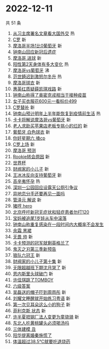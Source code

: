 # 2022-12-11

共 51 条

<!-- BEGIN -->
<!-- 最后更新时间 Sun Dec 11 2022 00:18:46 GMT+0800 (China Standard Time) -->

1. [从习主席署名文章看大国外交](https://s.weibo.com//weibo?q=%23%E4%BB%8E%E4%B9%A0%E4%B8%BB%E5%B8%AD%E7%BD%B2%E5%90%8D%E6%96%87%E7%AB%A0%E7%9C%8B%E5%A4%A7%E5%9B%BD%E5%A4%96%E4%BA%A4%23&Refer=new_time)
   热
1. [C罗](https://s.weibo.com//weibo?q=C%E7%BD%97&t=31&band_rank=1&Refer=top) 新
1. [摩洛哥半场1比0葡萄牙](https://s.weibo.com//weibo?q=%23%E6%91%A9%E6%B4%9B%E5%93%A5%E5%8D%8A%E5%9C%BA1%E6%AF%940%E8%91%A1%E8%90%84%E7%89%99%23&t=31&band_rank=2&Refer=top)
   新
1. [钟南山回应新冠后遗症](https://s.weibo.com//weibo?q=%23%E9%92%9F%E5%8D%97%E5%B1%B1%E5%9B%9E%E5%BA%94%E6%96%B0%E5%86%A0%E5%90%8E%E9%81%97%E7%97%87%23&t=31&band_rank=3&Refer=top)
1. [摩洛哥 进球](https://s.weibo.com//weibo?q=%E6%91%A9%E6%B4%9B%E5%93%A5%20%E8%BF%9B%E7%90%83&t=31&band_rank=4&Refer=top)
   新
1. [阳性第2天身体有多大变化](https://s.weibo.com//weibo?q=%23%E9%98%B3%E6%80%A7%E7%AC%AC2%E5%A4%A9%E8%BA%AB%E4%BD%93%E6%9C%89%E5%A4%9A%E5%A4%A7%E5%8F%98%E5%8C%96%23&t=31&band_rank=5&Refer=top)
   热
1. [摩洛哥vs葡萄牙](https://s.weibo.com//weibo?q=%23%E6%91%A9%E6%B4%9B%E5%93%A5vs%E8%91%A1%E8%90%84%E7%89%99%23&t=31&band_rank=6&Refer=top)
   沸
1. [范世錡迟到激怒尔冬升](https://s.weibo.com//weibo?q=%23%E8%8C%83%E4%B8%96%E9%8C%A1%E8%BF%9F%E5%88%B0%E6%BF%80%E6%80%92%E5%B0%94%E5%86%AC%E5%8D%87%23&t=31&band_rank=7&Refer=top)
   热
1. [摩洛哥球衣](https://s.weibo.com//weibo?q=%23%E6%91%A9%E6%B4%9B%E5%93%A5%E7%90%83%E8%A1%A3%23&t=31&band_rank=8&Refer=top)
   新
1. [惠英红质疑薛凯琪戏路](https://s.weibo.com//weibo?q=%23%E6%83%A0%E8%8B%B1%E7%BA%A2%E8%B4%A8%E7%96%91%E8%96%9B%E5%87%AF%E7%90%AA%E6%88%8F%E8%B7%AF%23&t=31&band_rank=9&Refer=top)
   新
1. [钟南山称得了奥密克戎相当于接种疫苗](https://s.weibo.com//weibo?q=%23%E9%92%9F%E5%8D%97%E5%B1%B1%E7%A7%B0%E5%BE%97%E4%BA%86%E5%A5%A5%E5%AF%86%E5%85%8B%E6%88%8E%E7%9B%B8%E5%BD%93%E4%BA%8E%E6%8E%A5%E7%A7%8D%E7%96%AB%E8%8B%97%23&t=31&band_rank=10&Refer=top)
1. [女子买衣服花600元一看标价499](https://s.weibo.com//weibo?q=%23%E5%A5%B3%E5%AD%90%E4%B9%B0%E8%A1%A3%E6%9C%8D%E8%8A%B1600%E5%85%83%E4%B8%80%E7%9C%8B%E6%A0%87%E4%BB%B7499%23&t=31&band_rank=11&Refer=top)
1. [C罗替补](https://s.weibo.com//weibo?q=%23C%E7%BD%97%E6%9B%BF%E8%A1%A5%23&t=31&band_rank=12&Refer=top)
   新
1. [钟南山预计明年上半年能恢复到疫情前生活](https://s.weibo.com//weibo?q=%23%E9%92%9F%E5%8D%97%E5%B1%B1%E9%A2%84%E8%AE%A1%E6%98%8E%E5%B9%B4%E4%B8%8A%E5%8D%8A%E5%B9%B4%E8%83%BD%E6%81%A2%E5%A4%8D%E5%88%B0%E7%96%AB%E6%83%85%E5%89%8D%E7%94%9F%E6%B4%BB%23&t=31&band_rank=13&Refer=top)
   热
1. [卡卡将解说摩洛哥vs葡萄牙](https://s.weibo.com//weibo?q=%23%E5%8D%A1%E5%8D%A1%E5%B0%86%E8%A7%A3%E8%AF%B4%E6%91%A9%E6%B4%9B%E5%93%A5vs%E8%91%A1%E8%90%84%E7%89%99%23&t=31&band_rank=14&Refer=top)
   新
1. [老人求助买苹果店老板专挑小的烂的](https://s.weibo.com//weibo?q=%23%E8%80%81%E4%BA%BA%E6%B1%82%E5%8A%A9%E4%B9%B0%E8%8B%B9%E6%9E%9C%E5%BA%97%E8%80%81%E6%9D%BF%E4%B8%93%E6%8C%91%E5%B0%8F%E7%9A%84%E7%83%82%E7%9A%84%23&t=31&band_rank=15&Refer=top)
   新
1. [葡萄牙 白色球衣](https://s.weibo.com//weibo?q=%E8%91%A1%E8%90%84%E7%89%99%20%E7%99%BD%E8%89%B2%E7%90%83%E8%A1%A3&t=31&band_rank=16&Refer=top)
   新
1. [你好星期六 嗑cp](https://s.weibo.com//weibo?q=%E4%BD%A0%E5%A5%BD%E6%98%9F%E6%9C%9F%E5%85%AD%20%E5%97%91cp&t=31&band_rank=17&Refer=top)
1. [C罗上场](https://s.weibo.com//weibo?q=C%E7%BD%97%E4%B8%8A%E5%9C%BA&t=31&band_rank=18&Refer=top)
   新
1. [摩洛哥 预测](https://s.weibo.com//weibo?q=%E6%91%A9%E6%B4%9B%E5%93%A5%20%E9%A2%84%E6%B5%8B&t=31&band_rank=19&Refer=top)
1. [Rookie转会原因](https://s.weibo.com//weibo?q=%23Rookie%E8%BD%AC%E4%BC%9A%E5%8E%9F%E5%9B%A0%23&t=31&band_rank=20&Refer=top)
   新
1. [世界杯](https://s.weibo.com//weibo?q=%E4%B8%96%E7%95%8C%E6%9D%AF&t=31&band_rank=21&Refer=top)
1. [财阀家的小儿子](https://s.weibo.com//weibo?q=%23%E8%B4%A2%E9%98%80%E5%AE%B6%E7%9A%84%E5%B0%8F%E5%84%BF%E5%AD%90%23&t=31&band_rank=22&Refer=top)
   新
1. [王冰冰反向支持葡萄牙](https://s.weibo.com//weibo?q=%23%E7%8E%8B%E5%86%B0%E5%86%B0%E5%8F%8D%E5%90%91%E6%94%AF%E6%8C%81%E8%91%A1%E8%90%84%E7%89%99%23&t=31&band_rank=23&Refer=top)
   新
1. [高辛夷怀孕](https://s.weibo.com//weibo?q=%23%E9%AB%98%E8%BE%9B%E5%A4%B7%E6%80%80%E5%AD%95%23&t=31&band_rank=24&Refer=top)
   热
1. [深圳一公园回应设露天公厕引争议](https://s.weibo.com//weibo?q=%23%E6%B7%B1%E5%9C%B3%E4%B8%80%E5%85%AC%E5%9B%AD%E5%9B%9E%E5%BA%94%E8%AE%BE%E9%9C%B2%E5%A4%A9%E5%85%AC%E5%8E%95%E5%BC%95%E4%BA%89%E8%AE%AE%23&t=31&band_rank=25&Refer=top)
1. [异地恋分手还要再见一面吗](https://s.weibo.com//weibo?q=%23%E5%BC%82%E5%9C%B0%E6%81%8B%E5%88%86%E6%89%8B%E8%BF%98%E8%A6%81%E5%86%8D%E8%A7%81%E4%B8%80%E9%9D%A2%E5%90%97%23&t=31&band_rank=26&Refer=top)
1. [管泽元 解说](https://s.weibo.com//weibo?q=%E7%AE%A1%E6%B3%BD%E5%85%83%20%E8%A7%A3%E8%AF%B4&t=31&band_rank=27&Refer=top)
   新
1. [猪哼 hero](https://s.weibo.com//weibo?q=%E7%8C%AA%E5%93%BC%20hero&t=31&band_rank=28&Refer=top)
1. [北京呼吁新冠无症状和轻症患者勿打120](https://s.weibo.com//weibo?q=%23%E5%8C%97%E4%BA%AC%E5%91%BC%E5%90%81%E6%96%B0%E5%86%A0%E6%97%A0%E7%97%87%E7%8A%B6%E5%92%8C%E8%BD%BB%E7%97%87%E6%82%A3%E8%80%85%E5%8B%BF%E6%89%93120%23&t=31&band_rank=29&Refer=top)
1. [宝妈被追尾1岁娃从车中滚落](https://s.weibo.com//weibo?q=%23%E5%AE%9D%E5%A6%88%E8%A2%AB%E8%BF%BD%E5%B0%BE1%E5%B2%81%E5%A8%83%E4%BB%8E%E8%BD%A6%E4%B8%AD%E6%BB%9A%E8%90%BD%23&t=31&band_rank=30&Refer=top)
1. [钟南山称重复感染在一段时间内大概率不会发生](https://s.weibo.com//weibo?q=%23%E9%92%9F%E5%8D%97%E5%B1%B1%E7%A7%B0%E9%87%8D%E5%A4%8D%E6%84%9F%E6%9F%93%E5%9C%A8%E4%B8%80%E6%AE%B5%E6%97%B6%E9%97%B4%E5%86%85%E5%A4%A7%E6%A6%82%E7%8E%87%E4%B8%8D%E4%BC%9A%E5%8F%91%E7%94%9F%23&t=31&band_rank=31&Refer=top)
1. [余霜 黑裙](https://s.weibo.com//weibo?q=%E4%BD%99%E9%9C%9C%20%E9%BB%91%E8%A3%99&t=31&band_rank=32&Refer=top)
1. [无畏 帅](https://s.weibo.com//weibo?q=%E6%97%A0%E7%95%8F%20%E5%B8%85&t=31&band_rank=33&Refer=top)
   新
1. [卡卡预测的冠军就剩英格兰了](https://s.weibo.com//weibo?q=%23%E5%8D%A1%E5%8D%A1%E9%A2%84%E6%B5%8B%E7%9A%84%E5%86%A0%E5%86%9B%E5%B0%B1%E5%89%A9%E8%8B%B1%E6%A0%BC%E5%85%B0%E4%BA%86%23&t=31&band_rank=34&Refer=top)
1. [鬼灭之刃第三季新预告](https://s.weibo.com//weibo?q=%23%E9%AC%BC%E7%81%AD%E4%B9%8B%E5%88%83%E7%AC%AC%E4%B8%89%E5%AD%A3%E6%96%B0%E9%A2%84%E5%91%8A%23&t=31&band_rank=35&Refer=top)
1. [狼队六冠王](https://s.weibo.com//weibo?q=%23%E7%8B%BC%E9%98%9F%E5%85%AD%E5%86%A0%E7%8E%8B%23&t=31&band_rank=36&Refer=top)
   新
1. [财阀家的小儿子第十集](https://s.weibo.com//weibo?q=%E8%B4%A2%E9%98%80%E5%AE%B6%E7%9A%84%E5%B0%8F%E5%84%BF%E5%AD%90%E7%AC%AC%E5%8D%81%E9%9B%86&t=31&band_rank=37&Refer=top)
   新
1. [无限超越班下期沈月哭了](https://s.weibo.com//weibo?q=%23%E6%97%A0%E9%99%90%E8%B6%85%E8%B6%8A%E7%8F%AD%E4%B8%8B%E6%9C%9F%E6%B2%88%E6%9C%88%E5%93%AD%E4%BA%86%23&t=31&band_rank=38&Refer=top)
   新
1. [恩内斯里头球破门](https://s.weibo.com//weibo?q=%23%E6%81%A9%E5%86%85%E6%96%AF%E9%87%8C%E5%A4%B4%E7%90%83%E7%A0%B4%E9%97%A8%23&t=31&band_rank=39&Refer=top)
   新
1. [许佳琪跳了TOMBOY](https://s.weibo.com//weibo?q=%23%E8%AE%B8%E4%BD%B3%E7%90%AA%E8%B7%B3%E4%BA%86TOMBOY%23&t=31&band_rank=40&Refer=top)
1. [六级答案](https://s.weibo.com//weibo?q=%23%E5%85%AD%E7%BA%A7%E7%AD%94%E6%A1%88%23&t=31&band_rank=41&Refer=top)
1. [吴磊送的帽子吓到周雨彤](https://s.weibo.com//weibo?q=%23%E5%90%B4%E7%A3%8A%E9%80%81%E7%9A%84%E5%B8%BD%E5%AD%90%E5%90%93%E5%88%B0%E5%91%A8%E9%9B%A8%E5%BD%A4%23&t=31&band_rank=42&Refer=top)
   新
1. [刘耀文睡醒就开始练习粤语](https://s.weibo.com//weibo?q=%23%E5%88%98%E8%80%80%E6%96%87%E7%9D%A1%E9%86%92%E5%B0%B1%E5%BC%80%E5%A7%8B%E7%BB%83%E4%B9%A0%E7%B2%A4%E8%AF%AD%23&t=31&band_rank=43&Refer=top)
   新
1. [第一次见耳朵这么小的狗子](https://s.weibo.com//weibo?q=%23%E7%AC%AC%E4%B8%80%E6%AC%A1%E8%A7%81%E8%80%B3%E6%9C%B5%E8%BF%99%E4%B9%88%E5%B0%8F%E7%9A%84%E7%8B%97%E5%AD%90%23&t=31&band_rank=44&Refer=top)
   新
1. [菲利克斯 状态](https://s.weibo.com//weibo?q=%E8%8F%B2%E5%88%A9%E5%85%8B%E6%96%AF%20%E7%8A%B6%E6%80%81&t=31&band_rank=45&Refer=top)
   新
1. [许半夏把钢厂法人变更为童骁骑](https://s.weibo.com//weibo?q=%23%E8%AE%B8%E5%8D%8A%E5%A4%8F%E6%8A%8A%E9%92%A2%E5%8E%82%E6%B3%95%E4%BA%BA%E5%8F%98%E6%9B%B4%E4%B8%BA%E7%AB%A5%E9%AA%81%E9%AA%91%23&t=31&band_rank=46&Refer=top)
   新
1. [东北人吃黄桃罐头必须喝汤吗](https://s.weibo.com//weibo?q=%23%E4%B8%9C%E5%8C%97%E4%BA%BA%E5%90%83%E9%BB%84%E6%A1%83%E7%BD%90%E5%A4%B4%E5%BF%85%E9%A1%BB%E5%96%9D%E6%B1%A4%E5%90%97%23&t=31&band_rank=47&Refer=top)
1. [三体建模 丑](https://s.weibo.com//weibo?q=%E4%B8%89%E4%BD%93%E5%BB%BA%E6%A8%A1%20%E4%B8%91&t=31&band_rank=48&Refer=top)
1. [阳华提离婚秦施慌了](https://s.weibo.com//weibo?q=%23%E9%98%B3%E5%8D%8E%E6%8F%90%E7%A6%BB%E5%A9%9A%E7%A7%A6%E6%96%BD%E6%85%8C%E4%BA%86%23&t=31&band_rank=49&Refer=top)
1. [体温超过38.5℃就要吃退烧药](https://s.weibo.com//weibo?q=%23%E4%BD%93%E6%B8%A9%E8%B6%85%E8%BF%8738.5%E2%84%83%E5%B0%B1%E8%A6%81%E5%90%83%E9%80%80%E7%83%A7%E8%8D%AF%23&t=31&band_rank=50&Refer=top)

<!-- END -->
